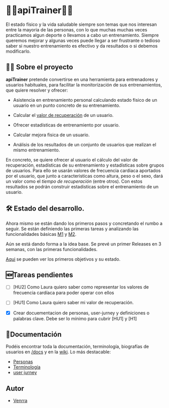 # 🏃‍♀️apiTrainer:running_man:

El estado físico y la vida saludable siempre son temas que nos interesan entre la mayoria de las personas, con lo que muchas muchas veces practicamos algun deporte o llevamos a cabo un entrenamiento. Siempre queremos mejorar y algunas veces puede llegar a ser frustrante o tedioso saber si nuestro entrenamiento es efectivo y da resultados o si debemos modificarlo.

## 📝🆕 Sobre el proyecto

__apiTrainer__ pretende convertirse en una herramienta para entrenadores y usuarios habituales, para facilitar la monitorización de sus entrenamientos, que quiere resolver y ofrecer:

- Asistencia en entrenamiento personal calculando estado fisico de un usuario en un punto concreto de su entrenamiento.

- Calcular el [valor de recuperación](./docs/terminologia.md#Calculo-del-valor/tiempo-de-recuperación-HR) de un usuario.



- Ofrecer estadísticas de entrenamiento por usuario.

- Calcular mejora fisica de un usuario.

- Análisis de los resultados de un conjunto de usuarios que realizan el mismo entrenamiento.

En concreto, se quiere ofrecer al usuario el cálculo del valor de recuperación, estadísticas de su entrenamiento y estadísticas sobre grupos de usuarios. Para ello se usarán valores de frecuencia cardiaca aportados por el usuario, que junto a caracteristicas como altura, peso o el sexo, dará un valor como el _tiempo de recuperación_ (entre otros). Con estos resultados se podrán construir estadisticas sobre el entrenamiento de un usuario.

## 🛠️ Estado del desarrollo.

Ahora mismo se están dando los primeros pasos y concretando el rumbo a seguir. Se están definiendo las primeras tareas y analizando las funcionalidades básicas [M1](https://github.com/venrra/apiTrainer/milestones/1) y [M2](https://github.com/venrra/apiTrainer/milestones/2).

Aún se está dando forma a la idea base. Se prevé un primer Releases en 3 semanas, con las primeras funcionalidades.

[Aqui](https://github.com/venrra/apiTrainer/milestones) se pueden ver los primeros objetivos y su estado. 

## 🆕Tareas pendientes

- [ ] [HU2] Como Laura quiero saber como representar los valores de frecuencia cardíaca para poder operar con ellos

- [ ] [HU1] Como Laura quiero saber mi valor de recuperación.

- [x] Crear docuementacion de personas, user-jurney y definiciones o palabras clave. Debe ser lo mínimo para cubrir [HU1] y [H1]

## 📄Documentación

Podéis encontrar toda la documentación, terminología, biografías de usuarios en [/docs](./docs) y en la [wiki](https://github.com/venrra/apiTrainer/wiki). Lo más destacable:

- [Personas](./docs/personas.md)
- [Terminología](./docs/terminologia.md)
- [user jurney](./docs/user-jurney.md)

## Autor

- [Venrra](https://github.com/venrra/)
